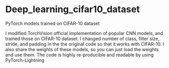 # Deep_learning_cifar10_dataset

PyTorch models trained on CIFAR-10 dataset

I modified TorchVision official implementation of popular CNN models, and trained those on CIFAR-10 dataset.
I changed number of class, filter size, stride, and padding in the the original code so that it works with CIFAR-10.
I also share the weights of these models, so you can just load the weights and use them.
The code is highly re-producible and readable by using PyTorch-Lightning

